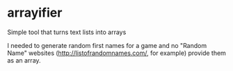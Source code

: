 # arrayifier
Simple tool that turns text lists into arrays

I needed to generate random first names for a game and no "Random Name" websites (http://listofrandomnames.com/, for example) provide them as an array.
